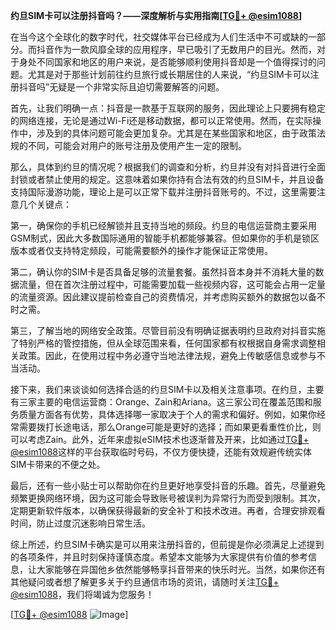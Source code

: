 **约旦SIM卡可以注册抖音吗？——深度解析与实用指南[[TG💪+ @esim1088](https://t.me/s/esim1088)]**

在当今这个全球化的数字时代，社交媒体平台已经成为人们生活中不可或缺的一部分。而抖音作为一款风靡全球的应用程序，早已吸引了无数用户的目光。然而，对于身处不同国家和地区的用户来说，是否能够顺利使用抖音却是一个值得探讨的问题。尤其是对于那些计划前往约旦旅行或长期居住的人来说，“约旦SIM卡可以注册抖音吗”无疑是一个非常实际且迫切需要解答的问题。

首先，让我们明确一点：抖音是一款基于互联网的服务，因此理论上只要拥有稳定的网络连接，无论是通过Wi-Fi还是移动数据，都可以正常使用。然而，在实际操作中，涉及到的具体问题可能会更加复杂。尤其是在某些国家和地区，由于政策法规的不同，可能会对用户的账号注册及使用产生一定的限制。

那么，具体到约旦的情况呢？根据我们的调查和分析，约旦并没有对抖音进行全面封锁或者禁止使用的规定。这意味着如果你持有合法有效的约旦SIM卡，并且设备支持国际漫游功能，理论上是可以正常下载并注册抖音账号的。不过，这里需要注意几个关键点：

第一，确保你的手机已经解锁并且支持当地的频段。约旦的电信运营商主要采用GSM制式，因此大多数国际通用的智能手机都能够兼容。但如果你的手机是锁区版本或者仅支持特定频段，可能需要额外的操作才能保证正常使用。

第二，确认你的SIM卡是否具备足够的流量套餐。虽然抖音本身并不消耗大量的数据流量，但在首次注册过程中，可能需要加载一些视频内容，这可能会占用一定量的流量资源。因此建议提前检查自己的资费情况，并考虑购买额外的数据包以备不时之需。

第三，了解当地的网络安全政策。尽管目前没有明确证据表明约旦政府对抖音实施了特别严格的管控措施，但从全球范围来看，任何国家都有权根据自身需求调整相关政策。因此，在使用过程中务必遵守当地法律法规，避免上传敏感信息或参与不当活动。

接下来，我们来谈谈如何选择合适的约旦SIM卡以及相关注意事项。在约旦，主要有三家主要的电信运营商：Orange、Zain和Ariana。这三家公司在覆盖范围和服务质量方面各有优势，具体选择哪一家取决于个人的需求和偏好。例如，如果你经常需要拨打长途电话，那么Orange可能是更好的选择；而如果更看重性价比，则可以考虑Zain。此外，近年来虚拟eSIM技术也逐渐普及开来，比如通过[TG💪+ @esim1088](https://t.me/s/esim1088)这样的平台获取临时号码，不仅方便快捷，还能有效规避传统实体SIM卡带来的不便之处。

最后，还有一些小贴士可以帮助你在约旦更好地享受抖音的乐趣。首先，尽量避免频繁更换网络环境，因为这可能会导致账号被误判为异常行为而受到限制。其次，定期更新软件版本，以确保获得最新的安全补丁和技术改进。再者，合理安排观看时间，防止过度沉迷影响日常生活。

综上所述，约旦SIM卡确实是可以用来注册抖音的，但前提是你必须满足上述提到的各项条件，并且时刻保持谨慎态度。希望本文能够为大家提供有价值的参考信息，让大家能够在异国他乡依然能够畅享抖音带来的快乐时光。当然，如果你还有其他疑问或者想了解更多关于约旦通信市场的资讯，请随时关注[TG💪+ @esim1088](https://t.me/s/esim1088)，我们将竭诚为您服务！

[[TG💪+ @esim1088](https://t.me/s/esim1088) ![Image](https://i.postimg.cc/4NQfJmqS/Snipaste-2025-05-13-00-14-12.png)]